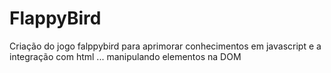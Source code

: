 # FlappyBird
Criação do jogo falppybird para aprimorar conhecimentos em javascript e a integração com html ... manipulando elementos na DOM
